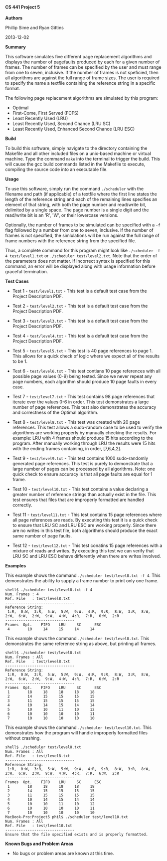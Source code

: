 #### CS 441 Project 5 ####

__Authors__

Phillip Sime and Ryan Gittins

2013-12-02

__Summary__

This software simulates five different page replacement algorithms and displays the number of pagefaults produced by each for a given number of frames.  The number of frames can be specified by the user and must range from one to seven, inclusive.  If the number of frames is not speficied, then all algorithms are against the full range of frame sizes.  The user is required to specify the name a textfile containing the reference string in a specific format.

The following page replacement algorithms are simulated by this program:

* Optimal
* First-Come, First Served (FCFS)
* Least Recently Used (LRU)
* Least Recently Used, Second Chance (LRU SC)
* Least Recently Used, Enhanced Second Chance (LRU ESC)

__Build__

To build this software, simply navigate to the directory containing the Makefile and all other included files on a unix-based machine or virtual machine. Type the command `make` into the terminal to trigger the build. This will cause the gcc build commands listed in the Makefile to execute, compiling the source code into an executable file.

__Usage__

To use this software, simply run the command `./scheduler` with the filename and path (if applicable) of a textfile where the first line states the length of the reference string and each of the remaining lines specifies an element of that string, with both the page number and read/write bit, delimited by a single space.  The page number is a single digit and the read/write bit is an 'R', 'W', or their lowercase versions.

Optionally, the number of frames to be simulated can be specified with a `-f` flag followed by a number from one to seven, inclusive.  If the number of frames is not specified, the simlulations will be run against the full range of frame numbers with the reference string from the specified file.

Thus, a complete command for this program might look like `./scheduler -f 4 test/level1.txt` or `./scheduler test/level2.txt`.  Note that the order of the parameters does not matter.  If incorrect syntax is specified for this command, an error will be displayed along with usage information before graceful termination.

__Test Cases__

* Test 1 - `test/level1.txt` - This test is a default test case from the Project Description PDF.


* Test 2 - `test/level2.txt` - This test is a default test case from the Project Description PDF.

* Test 3 - `test/level3.txt` - This test is a default test case from the Project Description PDF.

* Test 4 - `test/level4.txt` - This test is a default test case from the Project Description PDF.

* Test 5 - `test/level5.txt` - This test is 40 page references to page 1. This allows for a quick check of logic where we expect all of the results to be 1.

* Test 6 - `test/level6.txt` - This test contians 10 page references with all possible page values (0-9) being tested. Since we never repeat any page numbers, each algorithm should produce 10 page faults in every case.

* Test 7 - `test/level7.txt` - This test contains 98 page references that iterate over the values 0-6 in order. This test demonstrates a large number of page references. This test also demonstrates the accuracy and correctness of the Optimal algorithm.

* Test 8 - `test/level8.txt` - This test was created with 20 page references. This test allows a sudo-random case to be used to verify the algorithms are working properly by manually checking the results. For example: LRU with 4 frames should produce 15 hits according to the program. After manually working through LRU the results were 15 hits with the ending frames containing, in order, [7,6,4,2].

* Test 9 - `test/level9.txt` - This test contains 1000 sudo-randomly generated page references. This test is purely to demonstrate that a large number of pages can be processed by all algorithms. Note: one quick check to ensure accuracy is that all page faults are equal for 1 frame.

* Test 10 - `test/level10.txt` - This test contains a value declaring a greater number of reference strings than actually exist in the file. This test ensures that files that are improperly formatted are handled correctly.

* Test 11 - `test/level11.txt` - This test contains 15 page references where all page references are reads.  By executing this test it is a quick check to ensure that LRU SC and LRU ESC are working properly.  Since there are no writes in this test file, both algorithms should produce the exact same number of page faults.

* Test 12 - `test/level12.txt` - This test conatins 15 page references with a mixture of reads and writes.  By executing this test we can verify that LRU SC and LRU ESC behave differently when there are writes involved.

__Examples__

This example shows the command `./scheduler test/level8.txt -f 4`.  This demonstrates the ability to supply a frame number to print only one frame.
````
shell$ ./scheduler test/level8.txt -f 4
Num. Frames : 4
Ref. File   : test/level8.txt
-------------------------------
Reference String:
 1:R,  0:W,  3:R,  5:W,  5:W,  9:W,  4:R,  9:R,  8:W,  3:R,  8:W,  2:W,  6:W,  2:W,  9:W,  4:W,  4:R,  7:R,  6:W,  2:R
-------------------------------
Frames  Opt.    FIFO    LRU     SC      ESC
 4        10     14     15     14     14
 ````

 This example shows the command `./scheduler test/level8.txt`.  This demonstrates the same reference string as above, but printing all frames.
````
shell$ ./scheduler test/level8.txt
Num. Frames : All
Ref. File   : test/level8.txt
-------------------------------
Reference String:
 1:R,  0:W,  3:R,  5:W,  5:W,  9:W,  4:R,  9:R,  8:W,  3:R,  8:W,  2:W,  6:W,  2:W,  9:W,  4:W,  4:R,  7:R,  6:W,  2:R
-------------------------------
Frames  Opt.    FIFO    LRU     SC      ESC
 1        18     18     18     18     18
 2        14     15     15     15     15
 3        11     15     15     15     15
 4        10     14     15     14     14
 5        10     10     11     10     12
 6        10     10     10     10     11
 7        10     10     10     10     10
 ````
 
 This example shows the command `./scheduler test/level10.txt`.  This demonstrates how the program will handle improperly formatted files without crashing.
````
shell$ ./scheduler test/level8.txt
Num. Frames : All
Ref. File   : test/level8.txt
-------------------------------
Reference String:
 1:R,  0:W,  3:R,  5:W,  5:W,  9:W,  4:R,  9:R,  8:W,  3:R,  8:W,  2:W,  6:W,  2:W,  9:W,  4:W,  4:R,  7:R,  6:W,  2:R
-------------------------------
Frames  Opt.    FIFO    LRU     SC      ESC
 1        18     18     18     18     18
 2        14     15     15     15     15
 3        11     15     15     15     15
 4        10     14     15     14     14
 5        10     10     11     10     12
 6        10     10     10     10     11
 7        10     10     10     10     10
MacBook-Pro:Project5 phil$ ./scheduler test/level10.txt 
Num. Frames : All
Ref. File   : test/level10.txt
-------------------------------
Ensure that the file specified exists and is properly formatted.
````

__Known Bugs and Problem Areas__
* No bugs or problem areas are known at this time.
